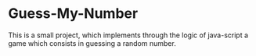 # Guess-My-Number
This is a small project, which implements through the logic of java-script a game which consists in guessing a random number.
